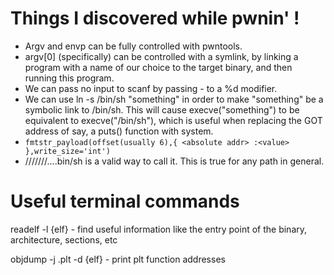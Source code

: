 # Things I discovered while pwnin' !

- Argv and envp can be fully controlled with pwntools.
- argv[0] (specifically) can be controlled with a symlink, by linking a program with a name of our choice to the target binary, and then running this program.
- We can pass no input to scanf by passing - to a %d modifier.
- We can use ln -s /bin/sh "something" in order to make "something" be a symbolic link to /bin/sh. This will cause execve("something") to be equivalent to execve("/bin/sh"), which is useful when replacing the GOT address of say, a puts() function with system.
- `fmtstr_payload(offset(usually 6),{ <absolute addr> :<value> },write_size='int')`
- ///////....bin/sh is a valid way to call it. This is true for any path in general.



# Useful terminal commands

readelf -l {elf}  - find useful information like the entry point of the binary, architecture, sections, etc

objdump -j .plt -d {elf} - print plt function addresses
